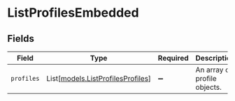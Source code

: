 # ListProfilesEmbedded


## Fields

| Field                                                                  | Type                                                                   | Required                                                               | Description                                                            |
| ---------------------------------------------------------------------- | ---------------------------------------------------------------------- | ---------------------------------------------------------------------- | ---------------------------------------------------------------------- |
| `profiles`                                                             | List[[models.ListProfilesProfiles](../models/listprofilesprofiles.md)] | :heavy_minus_sign:                                                     | An array of profile objects.                                           |
